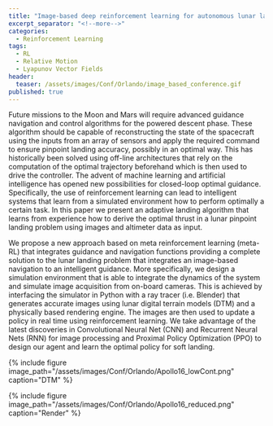 ```yaml
---
title: "Image-based deep reinforcement learning for autonomous lunar landing"
excerpt_separator: "<!--more-->"
categories:
  - Reinforcement Learning
tags:
  - RL
  - Relative Motion
  - Lyapunov Vector Fields
header:
  teaser: /assets/images/Conf/Orlando/image_based_conference.gif
published: true
---
```


Future missions to the Moon and Mars will require advanced guidance navigation and control algorithms for the powered descent phase. These algorithm should be capable of reconstructing the state of the spacecraft using the inputs from an array of sensors and apply the required command to ensure pinpoint landing accuracy, possibly in an optimal way. This has historically been solved using off-line architectures that rely on the computation of the optimal trajectory beforehand which is then used to drive the controller. The advent of machine learning and artificial intelligence has opened new possibilities for closed-loop optimal guidance. Specifically, the use of reinforcement learning can lead to intelligent systems that learn from a simulated environment how to perform optimally a certain task. In this paper we present an adaptive landing algorithm that learns from experience how to derive the optimal thrust in a lunar pinpoint landing problem using images and altimeter data as input.

We propose a new approach based on meta reinforcement learning (meta-RL) that integrates guidance and navigation functions providing a complete solution to the lunar landing problem that integrates an image-based navigation to an intelligent guidance. More specifically, we design a simulation environment that is able to integrate the dynamics of the system and simulate image acquisition from on-board cameras. This is achieved by interfacing the simulator in Python with a ray tracer (i.e. Blender) that generates accurate images using lunar digital terrain models (DTM) and a physically based rendering engine. The images are then used to update a policy in real time using reinforcement learning. We take advantage of the latest discoveries in Convolutional Neural Net (CNN) and Recurrent Neural Nets (RNN) for image processing and Proximal Policy Optimization (PPO) to design our agent and learn the optimal policy for soft landing.

{% include figure image_path="/assets/images/Conf/Orlando/Apollo16_lowCont.png" caption="DTM" %}

{% include figure image_path="/assets/images/Conf/Orlando/Apollo16_reduced.png" caption="Render" %}